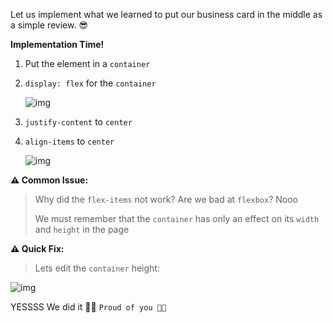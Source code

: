 Let us implement what we learned to put our business card in the middle as a simple review. 😎

**Implementation Time!**

1. Put the element in a `container`

2. `display: flex` for the `container`

   ![img](https://lh3.googleusercontent.com/vDdAoLgtWIGQbCPi8Kyxub7kjRN-B_ZrNn2kZDTVPvUuLZZ3ld1KvdQ3G2kaS5jOE5tCjSTqQ6Rb6SR19glK1ndy8VM4GxsEdRLi2gMl0oIEAuTRl7MhYybLeGaGTT5R0LlEShgz=s0)

3. `justify-content` to `center`

4. `align-items` to `center`

   ![img](https://lh6.googleusercontent.com/Ds1_VmH_24X5CvPvLuraSdX66UWxd3tqwfuXFN2WFH2qz-83cJsDeRiH7EMQBmyEV6xH0Ot170Zs0OfCH95mDgGNPxxNcsUMGofwjtMQQt67If8nn4vvVdQmTm_4NL40Eazsr2qe=s0)

   

**⚠ Common Issue:**

>  Why did the `flex-items` not work? Are we bad at `flexbox`? Nooo 
>
> We must remember that the `container` has only an effect on its `width` and `height` in the page

**⚠ Quick Fix:**

> Lets edit the `container` height: 

![img](https://lh5.googleusercontent.com/9MqGMujLBqHXInK2C32qJeHrgm9zcLKbNH1g1ObJ7G4lGlbzt6a8Nz_bcuoNahahQZMzZnKQ0_CYMl7krIoVGLoESnrdOSLtPw3-olfM2h46gQn7ECymBHdN0wHs4chVpG6dPRWw=s0)

YESSSS We did it 💪🏻 `Proud of you 👏🏻`

